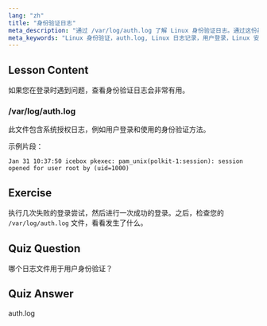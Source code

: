 ```yaml
---
lang: "zh"
title: "身份验证日志"
meta_description: "通过 /var/log/auth.log 了解 Linux 身份验证日志。通过这份基本指南，了解用户登录并排查访问问题。"
meta_keywords: "Linux 身份验证，auth.log, Linux 日志记录，用户登录，Linux 安全，初学者，教程，指南"
---
```


## Lesson Content

如果您在登录时遇到问题，查看身份验证日志会非常有用。

### /var/log/auth.log

此文件包含系统授权日志，例如用户登录和使用的身份验证方法。

示例片段：

```plaintext
Jan 31 10:37:50 icebox pkexec: pam_unix(polkit-1:session): session opened for user root by (uid=1000)
```

## Exercise

执行几次失败的登录尝试，然后进行一次成功的登录。之后，检查您的 `/var/log/auth.log` 文件，看看发生了什么。

## Quiz Question

哪个日志文件用于用户身份验证？

## Quiz Answer

auth.log
